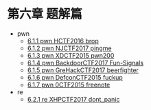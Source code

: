 # 第六章 题解篇

- pwn
  - [6.1.1 pwn HCTF2016 brop](./6.1.1_pwn_hctf2016_brop.md)
  - [6.1.2 pwn NJCTF2017 pingme](./6.1.2_pwn_njctf2017_pingme.md)
  - [6.1.3 pwn XDCTF2015 pwn200](./6.1.3_pwn_xdctf2015_pwn200.md)
  - [6.1.4 pwn BackdoorCTF2017 Fun-Signals](./6.1.4_pwn_backdoorctf2017_fun_signals.md)
  - [6.1.5 pwn GreHackCTF2017 beerfighter](./6.1.5_pwn_grehackctf2017_beerfighter.md)
  - [6.1.6 pwn DefconCTF2015 fuckup](./6.1.6_pwn_defconctf2015_fuckup.md)
  - [6.1.7 pwn 0CTF2015 freenote](./6.1.7_pwn_0ctf2015_freenote.md)
- re
  - [6.2.1 re XHPCTF2017 dont_panic](./6.2.1_re_xhpctf2017_dont_panic.md)
